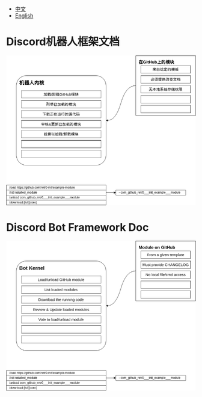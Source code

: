 - [中文](#Discord机器人框架文档)
- [English](#Discord-Bot-Framework-Doc)

# Discord机器人框架文档
![架构](discord-bot-framework.drawio.png)

# Discord Bot Framework Doc
![structure.png](discord-bot-framework-en.drawio.png)
